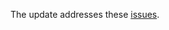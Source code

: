The update addresses these [issues](https://github.com/Microsoft/vscode/issues?q=is%3Aissue+milestone%3A%22February+2020+Recovery+2%22+is%3Aclosed).
